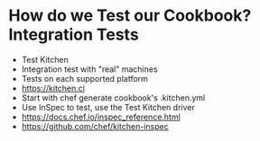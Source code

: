 # How do we Test our Cookbook? Integration Tests #
* Test Kitchen
* Integration test with "real" machines
* Tests on each supported platform
* <https://kitchen.ci>
* Start with chef generate cookbook's .kitchen.yml
* Use InSpec to test, use the Test Kitchen driver
 * https://docs.chef.io/inspec_reference.html
 * https://github.com/chef/kitchen-inspec

